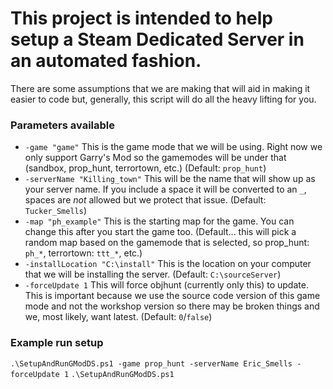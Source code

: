 # This project is intended to help setup a Steam Dedicated Server in an automated fashion. 
There are some assumptions that we are making that will aid in making it easier to code but, generally, this script will do all the heavy lifting for you.

### Parameters available
* `-game "game"`
This is the game mode that we will be using. Right now we only support Garry's Mod so the gamemodes will be under that (sandbox, prop_hunt, terrortown, etc.) (Default: `prop_hunt`)
* `-serverName "Killing_town"`
This will be the name that will show up as your server name. If you include a space it will be converted to an `_`, spaces are *_not_* allowed but we protect that issue. (Default: `Tucker_Smells`)
* `-map "ph_example"`
This is the starting map for the game. You can change this after you start the game too. (Default... this will pick a random map based on the gamemode that is selected, so prop_hunt: `ph_*`, terrortown: `ttt_*`, etc.)
* `-installLocation "C:\install"`
This is the location on your computer that we will be installing the server. (Default: `C:\sourceServer`)
* `-forceUpdate 1`
This will force objhunt (currently only this) to update. This is important because we use the source code version of this game mode and not the workshop version so there may be broken things and we, most likely, want latest. (Default: `0`/`false`)

### Example run setup
`.\SetupAndRunGModDS.ps1 -game prop_hunt -serverName Eric_Smells -forceUpdate 1`
`.\SetupAndRunGModDS.ps1`
